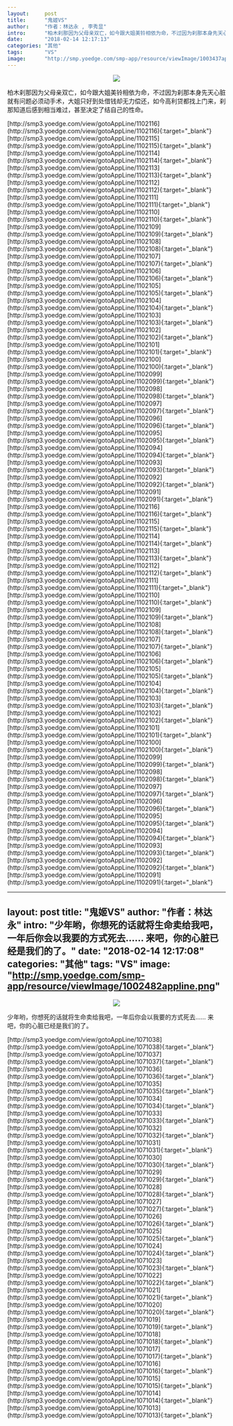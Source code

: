 ```yaml
---
layout:     post
title:      "鬼姬VS"
author:     "作者：林达永 , 李秀显"
intro:      "柏木刹那因为父母亲双亡，如今跟大姐美铃相依为命，不过因为刹那本身先天心脏就有问题必须动手术，大姐只好到处借钱却无力偿还，如今高利贷都找上门来，刹那知道后感到相当难过，甚至决定了结自己的性命。"
date:       "2018-02-14 12:17:13"
categories: "其他"
tags:       "VS"
image:      "http://smp.yoedge.com/smp-app/resource/viewImage/1003437appline.png"
---
```

<div style="text-align: center">
<p><img src="http://smp.yoedge.com/smp-app/resource/viewImage/1003437appline.png"/></p>
</div>
<p class="post-meta">
<span>柏木刹那因为父母亲双亡，如今跟大姐美铃相依为命，不过因为刹那本身先天心脏就有问题必须动手术，大姐只好到处借钱却无力偿还，如今高利贷都找上门来，刹那知道后感到相当难过，甚至决定了结自己的性命。</span>
</p>
[http://smp3.yoedge.com/view/gotoAppLine/1102116](http://smp3.yoedge.com/view/gotoAppLine/1102116){:target="_blank"}
[http://smp3.yoedge.com/view/gotoAppLine/1102115](http://smp3.yoedge.com/view/gotoAppLine/1102115){:target="_blank"}
[http://smp3.yoedge.com/view/gotoAppLine/1102114](http://smp3.yoedge.com/view/gotoAppLine/1102114){:target="_blank"}
[http://smp3.yoedge.com/view/gotoAppLine/1102113](http://smp3.yoedge.com/view/gotoAppLine/1102113){:target="_blank"}
[http://smp3.yoedge.com/view/gotoAppLine/1102112](http://smp3.yoedge.com/view/gotoAppLine/1102112){:target="_blank"}
[http://smp3.yoedge.com/view/gotoAppLine/1102111](http://smp3.yoedge.com/view/gotoAppLine/1102111){:target="_blank"}
[http://smp3.yoedge.com/view/gotoAppLine/1102110](http://smp3.yoedge.com/view/gotoAppLine/1102110){:target="_blank"}
[http://smp3.yoedge.com/view/gotoAppLine/1102109](http://smp3.yoedge.com/view/gotoAppLine/1102109){:target="_blank"}
[http://smp3.yoedge.com/view/gotoAppLine/1102108](http://smp3.yoedge.com/view/gotoAppLine/1102108){:target="_blank"}
[http://smp3.yoedge.com/view/gotoAppLine/1102107](http://smp3.yoedge.com/view/gotoAppLine/1102107){:target="_blank"}
[http://smp3.yoedge.com/view/gotoAppLine/1102106](http://smp3.yoedge.com/view/gotoAppLine/1102106){:target="_blank"}
[http://smp3.yoedge.com/view/gotoAppLine/1102105](http://smp3.yoedge.com/view/gotoAppLine/1102105){:target="_blank"}
[http://smp3.yoedge.com/view/gotoAppLine/1102104](http://smp3.yoedge.com/view/gotoAppLine/1102104){:target="_blank"}
[http://smp3.yoedge.com/view/gotoAppLine/1102103](http://smp3.yoedge.com/view/gotoAppLine/1102103){:target="_blank"}
[http://smp3.yoedge.com/view/gotoAppLine/1102102](http://smp3.yoedge.com/view/gotoAppLine/1102102){:target="_blank"}
[http://smp3.yoedge.com/view/gotoAppLine/1102101](http://smp3.yoedge.com/view/gotoAppLine/1102101){:target="_blank"}
[http://smp3.yoedge.com/view/gotoAppLine/1102100](http://smp3.yoedge.com/view/gotoAppLine/1102100){:target="_blank"}
[http://smp3.yoedge.com/view/gotoAppLine/1102099](http://smp3.yoedge.com/view/gotoAppLine/1102099){:target="_blank"}
[http://smp3.yoedge.com/view/gotoAppLine/1102098](http://smp3.yoedge.com/view/gotoAppLine/1102098){:target="_blank"}
[http://smp3.yoedge.com/view/gotoAppLine/1102097](http://smp3.yoedge.com/view/gotoAppLine/1102097){:target="_blank"}
[http://smp3.yoedge.com/view/gotoAppLine/1102096](http://smp3.yoedge.com/view/gotoAppLine/1102096){:target="_blank"}
[http://smp3.yoedge.com/view/gotoAppLine/1102095](http://smp3.yoedge.com/view/gotoAppLine/1102095){:target="_blank"}
[http://smp3.yoedge.com/view/gotoAppLine/1102094](http://smp3.yoedge.com/view/gotoAppLine/1102094){:target="_blank"}
[http://smp3.yoedge.com/view/gotoAppLine/1102093](http://smp3.yoedge.com/view/gotoAppLine/1102093){:target="_blank"}
[http://smp3.yoedge.com/view/gotoAppLine/1102092](http://smp3.yoedge.com/view/gotoAppLine/1102092){:target="_blank"}
[http://smp3.yoedge.com/view/gotoAppLine/1102091](http://smp3.yoedge.com/view/gotoAppLine/1102091){:target="_blank"}
[http://smp3.yoedge.com/view/gotoAppLine/1102116](http://smp3.yoedge.com/view/gotoAppLine/1102116){:target="_blank"}
[http://smp3.yoedge.com/view/gotoAppLine/1102115](http://smp3.yoedge.com/view/gotoAppLine/1102115){:target="_blank"}
[http://smp3.yoedge.com/view/gotoAppLine/1102114](http://smp3.yoedge.com/view/gotoAppLine/1102114){:target="_blank"}
[http://smp3.yoedge.com/view/gotoAppLine/1102113](http://smp3.yoedge.com/view/gotoAppLine/1102113){:target="_blank"}
[http://smp3.yoedge.com/view/gotoAppLine/1102112](http://smp3.yoedge.com/view/gotoAppLine/1102112){:target="_blank"}
[http://smp3.yoedge.com/view/gotoAppLine/1102111](http://smp3.yoedge.com/view/gotoAppLine/1102111){:target="_blank"}
[http://smp3.yoedge.com/view/gotoAppLine/1102110](http://smp3.yoedge.com/view/gotoAppLine/1102110){:target="_blank"}
[http://smp3.yoedge.com/view/gotoAppLine/1102109](http://smp3.yoedge.com/view/gotoAppLine/1102109){:target="_blank"}
[http://smp3.yoedge.com/view/gotoAppLine/1102108](http://smp3.yoedge.com/view/gotoAppLine/1102108){:target="_blank"}
[http://smp3.yoedge.com/view/gotoAppLine/1102107](http://smp3.yoedge.com/view/gotoAppLine/1102107){:target="_blank"}
[http://smp3.yoedge.com/view/gotoAppLine/1102106](http://smp3.yoedge.com/view/gotoAppLine/1102106){:target="_blank"}
[http://smp3.yoedge.com/view/gotoAppLine/1102105](http://smp3.yoedge.com/view/gotoAppLine/1102105){:target="_blank"}
[http://smp3.yoedge.com/view/gotoAppLine/1102104](http://smp3.yoedge.com/view/gotoAppLine/1102104){:target="_blank"}
[http://smp3.yoedge.com/view/gotoAppLine/1102103](http://smp3.yoedge.com/view/gotoAppLine/1102103){:target="_blank"}
[http://smp3.yoedge.com/view/gotoAppLine/1102102](http://smp3.yoedge.com/view/gotoAppLine/1102102){:target="_blank"}
[http://smp3.yoedge.com/view/gotoAppLine/1102101](http://smp3.yoedge.com/view/gotoAppLine/1102101){:target="_blank"}
[http://smp3.yoedge.com/view/gotoAppLine/1102100](http://smp3.yoedge.com/view/gotoAppLine/1102100){:target="_blank"}
[http://smp3.yoedge.com/view/gotoAppLine/1102099](http://smp3.yoedge.com/view/gotoAppLine/1102099){:target="_blank"}
[http://smp3.yoedge.com/view/gotoAppLine/1102098](http://smp3.yoedge.com/view/gotoAppLine/1102098){:target="_blank"}
[http://smp3.yoedge.com/view/gotoAppLine/1102097](http://smp3.yoedge.com/view/gotoAppLine/1102097){:target="_blank"}
[http://smp3.yoedge.com/view/gotoAppLine/1102096](http://smp3.yoedge.com/view/gotoAppLine/1102096){:target="_blank"}
[http://smp3.yoedge.com/view/gotoAppLine/1102095](http://smp3.yoedge.com/view/gotoAppLine/1102095){:target="_blank"}
[http://smp3.yoedge.com/view/gotoAppLine/1102094](http://smp3.yoedge.com/view/gotoAppLine/1102094){:target="_blank"}
[http://smp3.yoedge.com/view/gotoAppLine/1102093](http://smp3.yoedge.com/view/gotoAppLine/1102093){:target="_blank"}
[http://smp3.yoedge.com/view/gotoAppLine/1102092](http://smp3.yoedge.com/view/gotoAppLine/1102092){:target="_blank"}
[http://smp3.yoedge.com/view/gotoAppLine/1102091](http://smp3.yoedge.com/view/gotoAppLine/1102091){:target="_blank"}


---
layout:     post
title:      "鬼姬VS"
author:     "作者：林达永"
intro:      "少年哟，你想死的话就将生命卖给我吧，一年后你会以我要的方式死去…… 来吧，你的心脏已经是我们的了。"
date:       "2018-02-14 12:17:08"
categories: "其他"
tags:       "VS"
image:      "http://smp.yoedge.com/smp-app/resource/viewImage/1002482appline.png"
---
<div style="text-align: center">
<p><img src="http://smp.yoedge.com/smp-app/resource/viewImage/1002482appline.png"/></p>
</div>
<p class="post-meta">
<span>少年哟，你想死的话就将生命卖给我吧，一年后你会以我要的方式死去…… 来吧，你的心脏已经是我们的了。</span>
</p>
[http://smp3.yoedge.com/view/gotoAppLine/1071038](http://smp3.yoedge.com/view/gotoAppLine/1071038){:target="_blank"}
[http://smp3.yoedge.com/view/gotoAppLine/1071037](http://smp3.yoedge.com/view/gotoAppLine/1071037){:target="_blank"}
[http://smp3.yoedge.com/view/gotoAppLine/1071036](http://smp3.yoedge.com/view/gotoAppLine/1071036){:target="_blank"}
[http://smp3.yoedge.com/view/gotoAppLine/1071035](http://smp3.yoedge.com/view/gotoAppLine/1071035){:target="_blank"}
[http://smp3.yoedge.com/view/gotoAppLine/1071034](http://smp3.yoedge.com/view/gotoAppLine/1071034){:target="_blank"}
[http://smp3.yoedge.com/view/gotoAppLine/1071033](http://smp3.yoedge.com/view/gotoAppLine/1071033){:target="_blank"}
[http://smp3.yoedge.com/view/gotoAppLine/1071032](http://smp3.yoedge.com/view/gotoAppLine/1071032){:target="_blank"}
[http://smp3.yoedge.com/view/gotoAppLine/1071031](http://smp3.yoedge.com/view/gotoAppLine/1071031){:target="_blank"}
[http://smp3.yoedge.com/view/gotoAppLine/1071030](http://smp3.yoedge.com/view/gotoAppLine/1071030){:target="_blank"}
[http://smp3.yoedge.com/view/gotoAppLine/1071029](http://smp3.yoedge.com/view/gotoAppLine/1071029){:target="_blank"}
[http://smp3.yoedge.com/view/gotoAppLine/1071028](http://smp3.yoedge.com/view/gotoAppLine/1071028){:target="_blank"}
[http://smp3.yoedge.com/view/gotoAppLine/1071027](http://smp3.yoedge.com/view/gotoAppLine/1071027){:target="_blank"}
[http://smp3.yoedge.com/view/gotoAppLine/1071026](http://smp3.yoedge.com/view/gotoAppLine/1071026){:target="_blank"}
[http://smp3.yoedge.com/view/gotoAppLine/1071025](http://smp3.yoedge.com/view/gotoAppLine/1071025){:target="_blank"}
[http://smp3.yoedge.com/view/gotoAppLine/1071024](http://smp3.yoedge.com/view/gotoAppLine/1071024){:target="_blank"}
[http://smp3.yoedge.com/view/gotoAppLine/1071023](http://smp3.yoedge.com/view/gotoAppLine/1071023){:target="_blank"}
[http://smp3.yoedge.com/view/gotoAppLine/1071022](http://smp3.yoedge.com/view/gotoAppLine/1071022){:target="_blank"}
[http://smp3.yoedge.com/view/gotoAppLine/1071021](http://smp3.yoedge.com/view/gotoAppLine/1071021){:target="_blank"}
[http://smp3.yoedge.com/view/gotoAppLine/1071020](http://smp3.yoedge.com/view/gotoAppLine/1071020){:target="_blank"}
[http://smp3.yoedge.com/view/gotoAppLine/1071019](http://smp3.yoedge.com/view/gotoAppLine/1071019){:target="_blank"}
[http://smp3.yoedge.com/view/gotoAppLine/1071018](http://smp3.yoedge.com/view/gotoAppLine/1071018){:target="_blank"}
[http://smp3.yoedge.com/view/gotoAppLine/1071017](http://smp3.yoedge.com/view/gotoAppLine/1071017){:target="_blank"}
[http://smp3.yoedge.com/view/gotoAppLine/1071016](http://smp3.yoedge.com/view/gotoAppLine/1071016){:target="_blank"}
[http://smp3.yoedge.com/view/gotoAppLine/1071015](http://smp3.yoedge.com/view/gotoAppLine/1071015){:target="_blank"}
[http://smp3.yoedge.com/view/gotoAppLine/1071014](http://smp3.yoedge.com/view/gotoAppLine/1071014){:target="_blank"}
[http://smp3.yoedge.com/view/gotoAppLine/1071013](http://smp3.yoedge.com/view/gotoAppLine/1071013){:target="_blank"}


